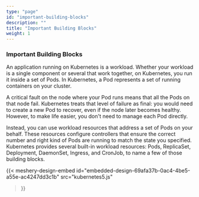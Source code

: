 ```yaml
---
type: "page"
id: "important-building-blocks"
description: ""
title: "Important Building Blocks"
weight: 1
---
```


### Important Building Blocks

An application running on Kubernetes is a workload. Whether your workload is a single component or several that work together, on Kubernetes, you run it inside a set of Pods. In Kubernetes, a Pod represents a set of running containers on your cluster.

A critical fault on the node where your Pod runs means that all the Pods on that node fail. Kubernetes treats that level of failure as final: you would need to create a new Pod to recover, even if the node later becomes healthy. However, to make life easier, you don't need to manage each Pod directly.

Instead, you can use workload resources that address a set of Pods on your behalf. These resources configure controllers that ensure the correct number and right kind of Pods are running to match the state you specified. Kubernetes provides several built-in workload resources: Pods, ReplicaSet, Deployment, DaemonSet, Ingress, and CronJob, to name a few of those building blocks.

{{< meshery-design-embed
  id="embedded-design-69afa37b-0ac4-4be5-a55e-ac4247dd3c1b"
  src="kubernetes5.js"
>}}
